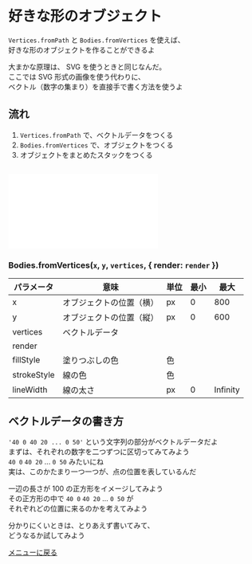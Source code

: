 # 好きな形のオブジェクト


`Vertices.fromPath` と `Bodies.fromVertices` を使えば、  
好きな形のオブジェクトを作ることができるよ


大まかな原理は、 SVG を使うときと同じなんだ。  
ここでは SVG 形式の画像を使う代わりに、  
ベクトル（数字の集まり）を直接手で書く方法を使うよ

## 流れ

1. `Vertices.fromPath` で、ベクトルデータをつくる
2. `Bodies.fromVertices` で、オブジェクトをつくる
3. オブジェクトをまとめたスタックをつくる


## ![改造する](concave/main.js)


### Bodies.fromVertices(`x`, `y`, `vertices`, { render: `render` })
パラメータ | 意味 | 単位 | 最小 | 最大 
--- | --- | --- | --- | ---
x | オブジェクトの位置（横） | px | 0 | 800
y | オブジェクトの位置（縦） | px | 0 | 600 
vertices | ベクトルデータ |  | | 
render | | | |
fillStyle | 塗りつぶしの色 | 色 | | 
strokeStyle | 線の色 | 色 | | 
lineWidth | 線の太さ | px | 0 | Infinity


## ベクトルデータの書き方

`'40 0 40 20 ... 0 50'` という文字列の部分がベクトルデータだよ  
まずは、それぞれの数字を二つずつに区切ってみてみよう  
`40 0` `40 20` ... `0 50` みたいにね  
実は、このかたまり一つ一つが、点の位置を表しているんだ

一辺の長さが 100 の正方形をイメージしてみよう  
その正方形の中で `40 0` `40 20` ... `0 50` が  
それぞれどの位置に来るのかを考えてみよう

分かりにくいときは、とりあえず書いてみて、  
どうなるか試してみよう


[メニューに戻る](index.html)

